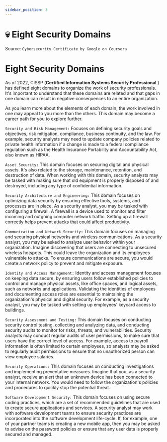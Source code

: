 ```yaml
---
sidebar_position: 3
---
```


# 💀 Eight Security Domains


Source: `Cybersecurity Certificate by Google on Coursera`

# Eight Security Domains

As of 2022, CISSP (**Certified Information Systems Security Professional**.) has defined eight domains to organize the work of security professionals. It's important to understand that these domains are related and that gaps in one domain can result in negative consequences to an entire organization.

As you learn more about the elements of each domain, the work involved in one may appeal to you more than the others. This domain may become a career path for you to explore further.

`Security and Risk Management:` Focuses on defining security goals and objectives, risk mitigation, compliance, business continuity, and the law. For example, security analysts may need to update company policies related to private health information if a change is made to a federal compliance regulation such as the Health Insurance Portability and Accountability Act, also known as HIPAA.

`Asset Security:`  This domain focuses on securing digital and physical assets. It's also related to the storage, maintenance, retention, and destruction of data. When working with this domain, security analysts may be tasked with making sure that old equipment is properly disposed of and destroyed, including any type of confidential information.

`Security Architecture and Engineering:` This domain focuses on optimizing data security by ensuring effective tools, systems, and processes are in place. As a security analyst, you may be tasked with configuring a firewall. A firewall is a device used to monitor and filter incoming and outgoing computer network traffic. Setting up a firewall correctly helps prevent attacks that could affect productivity.

`Communication and Network Security:` This domain focuses on managing and securing physical networks and wireless communications. As a security analyst, you may be asked to analyze user behavior within your organization.
Imagine discovering that users are connecting to unsecured wireless hotspots. This could leave the organization and its employees vulnerable to attacks. To ensure communications are secure, you would create a network policy to prevent and mitigate exposure.

`Identity and Access Management:` Identity and access management focuses on keeping data secure, by ensuring users follow established policies to control and manage physical assets, like office spaces, and logical assets, such as networks and applications. Validating the identities of employees and documenting access roles are essential to maintaining the organization's physical and digital security. For example, as a security analyst, you may be tasked with setting up employees' keycard access to buildings.

`Security Assessment and Testing:` This domain focuses on conducting security control testing, collecting and analyzing data, and conducting security audits to monitor for risks, threats, and vulnerabilities. Security analysts may conduct regular audits of user permissions, to make sure that users have the correct level of access. For example, access to payroll information is often limited to certain employees, so analysts may be asked to regularly audit permissions to ensure that no unauthorized person can view employee salaries.

`Security Operations:` This domain focuses on conducting investigations and implementing preventative measures. Imagine that you, as a security analyst, receive an alert that an unknown device has been connected to your internal network. You would need to follow the organization's policies and procedures to quickly stop the potential threat.

`Software Development Security:` This domain focuses on using secure coding practices, which are a set of recommended guidelines that are used to create secure applications and services. A security analyst may work with software development teams to ensure security practices are incorporated into the software development life-cycle. If, for example, one of your partner teams is creating a new mobile app, then you may be asked to advise on the password policies or ensure that any user data is properly secured and managed.
